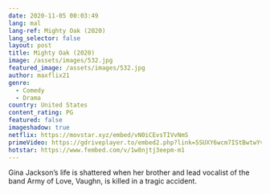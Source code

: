 ```yaml
---
date: 2020-11-05 00:03:49
lang: mal
lang-ref: Mighty Oak (2020)
lang_selector: false
layout: post
title: Mighty Oak (2020)
image: /assets/images/532.jpg
featured_image: /assets/images/532.jpg
author: maxflix21
genre:
  - Comedy
  - Drama
country: United States
content_rating: PG
featured: false
imageshadow: true
netflix: https://movstar.xyz/embed/vN0iCEvsTIVvNmS
primeVideo: https://gdriveplayer.to/embed2.php?link=5SUXY6wcm7IStBwtwYv5wQ%252BtJkVOvuRV37is3z62rVlYkDAE5vUzcH4Dz9QUXCqDXr0vWPeAel0PHQJDAusDbFihCavUmiDRVdZrIfTYoqwW2qB9N6bhhsTASzmIAnGgafNTIVZkuxeX4DBA0%252BM8XjWvYzqg0BDiAN99AUyZBSh2yX%252FR4IpSMSqHgs09GwP84%253D
hotstar: https://www.fembed.com/v/1w8njtj3eepm-m1
---
```

Gina Jackson’s life is shattered when her brother and lead vocalist of the band Army of Love, Vaughn, is killed in a tragic accident.